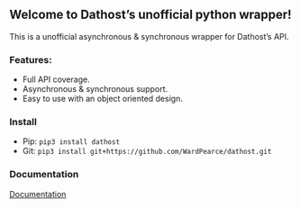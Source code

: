 ## Welcome to Dathost’s unofficial python wrapper!
This is a unofficial asynchronous & synchronous wrapper for Dathost’s API.

### Features:
- Full API coverage.
- Asynchronous & synchronous support.
- Easy to use with an object oriented design.

### Install
- Pip: ``pip3 install dathost``
- Git: ``pip3 install git+https://github.com/WardPearce/dathost.git``


### Documentation
[Documentation](https://dathost.readthedocs.io/en/latest/)
